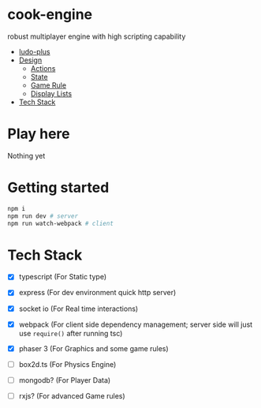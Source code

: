 # cook-engine

robust multiplayer engine with high scripting capability

- [ludo-plus](#ludo-plus)
- [Design](#design)
  - [Actions](#actions)
  - [State](#state)
  - [Game Rule](#game-rule)
  - [Display Lists](#display-lists)
- [Tech Stack](#tech-stack)

# Play here

Nothing yet

# Getting started

```sh
npm i
npm run dev # server
npm run watch-webpack # client
```

# Tech Stack

- [x] typescript (For Static type)
- [x] express (For dev environment quick http server)
- [x] socket io (For Real time interactions)
- [x] webpack (For client side dependency management; server side will just use `require()` after running tsc)
- [x] phaser 3 (For Graphics and some game rules)
- [ ] box2d.ts (For Physics Engine)
- [ ] mongodb? (For Player Data)
- [ ] rxjs? (For advanced Game rules)

